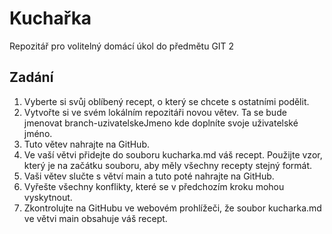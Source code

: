 # Kuchařka
Repozitář pro volitelný domácí úkol do předmětu GIT 2

## Zadání
1. Vyberte si svůj oblíbený recept, o který se chcete s ostatními podělit.
2. Vytvořte si ve svém lokálním repozitáři novou větev. Ta se bude jmenovat branch-uzivatelskeJmeno kde doplníte svoje uživatelské jméno.
3. Tuto větev nahrajte na GitHub.
4. Ve vaší větvi přidejte do souboru kucharka.md váš recept. Použijte vzor, který je na začátku souboru, aby měly všechny recepty stejný formát.
5. Vaši větev slučte s větví main a tuto poté nahrajte na GitHub.
6. Vyřešte všechny konflikty, které se v předchozím kroku mohou vyskytnout.
7. Zkontrolujte na GitHubu ve webovém prohlížeči, že soubor kucharka.md ve větvi main obsahuje váš recept.
